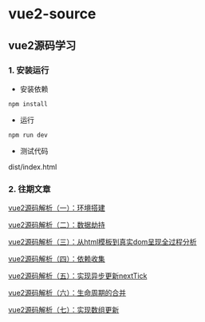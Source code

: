 # vue2-source

## vue2源码学习

### 1. 安装运行

- 安装依赖
```
npm install 
```
- 运行
```
npm run dev
```
- 测试代码

dist/index.html


### 2. 往期文章

[vue2源码解析（一）：环境搭建](https://juejin.cn/post/7136055256122654734)

[vue2源码解析（二）：数据劫持](https://juejin.cn/post/7137574093147013157)

[vue2源码解析（三）：从html模板到真实dom呈现全过程分析](https://juejin.cn/post/7139754899121635364)

[vue2源码解析（四）：依赖收集](https://juejin.cn/post/7143870723768418341)

[vue2源码解析（五）：实现异步更新nextTick](https://juejin.cn/post/7148719323568144392)

[vue2源码解析（六）：生命周期的合并](https://juejin.cn/post/7151933503163072548)

[vue2源码解析（七）：实现数组更新](https://juejin.cn/post/7153054841336496164)

